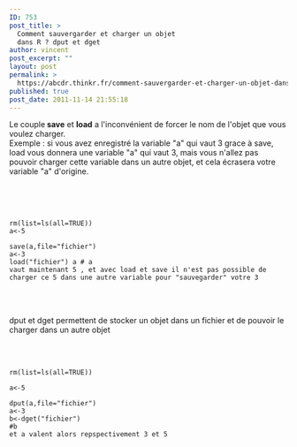 ```yaml
---
ID: 753
post_title: >
  Comment sauvergarder et charger un objet
  dans R ? dput et dget
author: vincent
post_excerpt: ""
layout: post
permalink: >
  https://abcdr.thinkr.fr/comment-sauvergarder-et-charger-un-objet-dans-r-dput-et-dget/
published: true
post_date: 2011-11-14 21:55:18
---
```

Le couple<strong> save</strong> et <strong>load</strong> a l'inconvénient de forcer le nom de l'objet que vous voulez charger.<br />Exemple : si vous avez enregistré la variable "a" qui vaut 3 grace à save, load vous donnera une variable "a" qui vaut 3, mais vous n'allez pas pouvoir charger cette variable dans un autre objet, et cela écrasera votre variable "a" d'origine.<br /><br /><br /><br /> <pre><code><br />rm(list=ls(all=TRUE)) <br />a&lt;-5 <br />save(a,file="fichier") <br />a&lt;-3 <br />load("fichier") a # a vaut maintenant 5 , et avec load et save il n'est pas possible de charger ce 5 dans une autre variable pour "sauvegarder" votre 3<br /> </code></pre> <br /><br />dput et dget permettent de stocker un objet dans un fichier et de pouvoir le charger dans un autre objet<br /><br /><br /> <pre><code><br />rm(list=ls(all=TRUE)) <br />a&lt;-5 <br />dput(a,file="fichier")<br />a&lt;-3<br />b&lt;-dget("fichier")<br />#b et a valent alors repspectivement 3 et 5<br /> </code></pre> <br /><br /><br /><br />